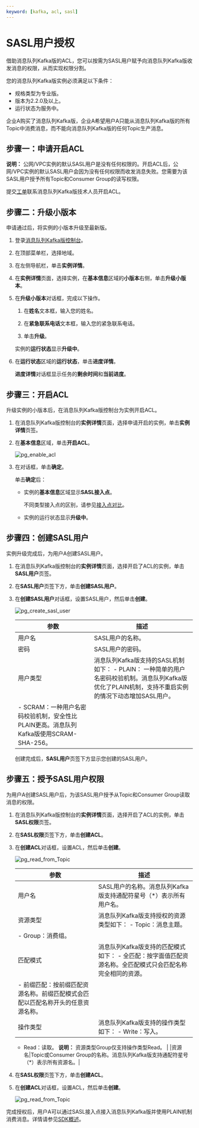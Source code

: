 ```yaml
---
keyword: [kafka, acl, sasl]
---
```


# SASL用户授权

借助消息队列Kafka版的ACL，您可以按需为SASL用户赋予向消息队列Kafka版收发消息的权限，从而实现权限分割。

您的消息队列Kafka版实例必须满足以下条件：

-   规格类型为专业版。
-   版本为2.2.0及以上。
-   运行状态为服务中。

企业A购买了消息队列Kafka版，企业A希望用户A只能从消息队列Kafka版的所有Topic中消费消息，而不能向消息队列Kafka版的任何Topic生产消息。

## 步骤一：申请开启ACL

**说明：** 公网/VPC实例的默认SASL用户是没有任何权限的。开启ACL后，公网/VPC实例的默认SASL用户会因为没有任何权限而收发消息失败。您需要为该SASL用户授予所有Topic和Consumer Group的读写权限。

提交[工单](https://selfservice.console.aliyun.com/ticket/category/alikafka)联系消息队列Kafka版技术人员开启ACL。

## 步骤二：升级小版本

申请通过后，将实例的小版本升级至最新版。

1.  登录[消息队列Kafka版控制台](http://kafka.console.aliyun.com)。

2.  在顶部菜单栏，选择地域。

3.  在左侧导航栏，单击**实例详情**。

4.  在**实例详情**页面，选择实例，在**基本信息**区域的**小版本**右侧，单击**升级小版本**。

5.  在**升级小版本**对话框，完成以下操作。

    1.  在**姓名**文本框，输入您的姓名。

    2.  在**紧急联系电话**文本框，输入您的紧急联系电话。

    3.  单击**升级**。

    实例的**运行状态**显示**升级中**。

6.  在**运行状态**区域的**运行状态**，单击**进度详情**。

    **进度详情**对话框显示任务的**剩余时间**和**当前进度**。


## 步骤三：开启ACL

升级实例的小版本后，在消息队列Kafka版控制台为实例开启ACL。

1.  在消息队列Kafka版控制台的**实例详情**页面，选择申请开启的实例，单击**实例详情**页签。

2.  在**基本信息**区域，单击**开启ACL**。

    ![pg_enable_acl](https://static-aliyun-doc.oss-cn-hangzhou.aliyuncs.com/assets/img/zh-CN/7247559951/p99533.png)

3.  在对话框，单击**确定**。

    单击**确定**后：

    -   实例的**基本信息**区域显示**SASL接入点**。

        不同类型接入点的区别，请参见[接入点对比](/cn.zh-CN/产品简介/接入点对比.md)。

    -   实例的运行状态显示**升级中**。

## 步骤四：创建SASL用户

实例升级完成后，为用户A创建SASL用户。

1.  在消息队列Kafka版控制台的**实例详情**页面，选择开启了ACL的实例，单击**SASL用户**页签。

2.  在**SASL用户**页签下方，单击**创建SASL用户**。

3.  在**创建SASL用户**对话框，设置SASL用户，然后单击**创建**。

    ![pg_create_sasl_user ](https://static-aliyun-doc.oss-cn-hangzhou.aliyuncs.com/assets/img/zh-CN/7247559951/p99571.png)

    |参数|描述|
    |--|--|
    |用户名|SASL用户的名称。|
    |密码|SASL用户的密码。|
    |用户类型|消息队列Kafka版支持的SASL机制如下：     -   PLAIN： 一种简单的用户名密码校验机制。消息队列Kafka版优化了PLAIN机制，支持不重启实例的情况下动态增加SASL用户。
    -   SCRAM：一种用户名密码校验机制，安全性比PLAIN更高。消息队列Kafka版使用SCRAM-SHA-256。 |

    创建完成后，**SASL用户**页签下方显示您创建的SASL用户。


## 步骤五：授予SASL用户权限

为用户A创建SASL用户后，为该SASL用户授予从Topic和Consumer Group读取消息的权限。

1.  在消息队列Kafka版控制台的**实例详情**页面，选择开启了ACL的实例，单击**SASL权限**页签。

2.  在**SASL权限**页签下方，单击**创建ACL**。

3.  在**创建ACL**对话框，设置ACL，然后单击**创建**。

    ![pg_read_from_Topic](https://static-aliyun-doc.oss-cn-hangzhou.aliyuncs.com/assets/img/zh-CN/7247559951/p99574.png)

    |参数|描述|
    |--|--|
    |用户名|SASL用户的名称。消息队列Kafka版支持通配符星号（\*）表示所有用户名。|
    |资源类型|消息队列Kafka版支持授权的资源类型如下：     -   Topic：消息主题。
    -   Group：消费组。 |
    |匹配模式|消息队列Kafka版支持的匹配模式如下：     -   全匹配：按字面值匹配资源名称。全匹配模式只会匹配名称完全相同的资源。
    -   前缀匹配：按前缀匹配资源名称。前缀匹配模式会匹配以匹配名称开头的任意资源名称。 |
    |操作类型|消息队列Kafka版支持的操作类型如下：    -   Write：写入。
    -   Read：读取。
**说明：** 资源类型Group仅支持操作类型Read。 |
    |资源名|Topic或Consumer Group的名称。消息队列Kafka版支持通配符星号（\*）表示所有资源名。|

4.  在**SASL权限**页签下方，单击**创建ACL**。

5.  在**创建ACL**对话框，设置ACL，然后单击**创建**。

    ![pg_read_from_Topic](https://static-aliyun-doc.oss-cn-hangzhou.aliyuncs.com/assets/img/zh-CN/7247559951/p99587.png)


完成授权后，用户A可以通过SASL接入点接入消息队列Kafka版并使用PLAIN机制消费消息。详情请参见[SDK概述](/cn.zh-CN/SDK参考/SDK概述.md)。

